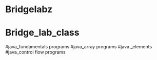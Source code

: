 # Bridgelabz
# Bridge_lab_class
#java_fundamentals programs
#java_array programs 
#java _elements
#java_control flow programs
